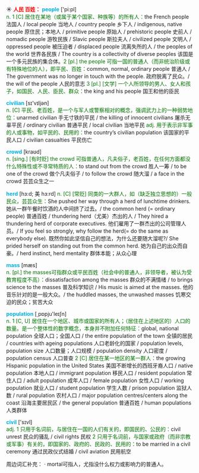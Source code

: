 ☀ <font color="red">**人民 百姓：**</font>
<font color="sky blue">**people**</font> ['pi:pl]  
<font color="rgb(227, 108, 9)">n. 1 [C] 居住在某地（或属于某个国家、种族等）的所有人：</font>the French people 法国人 / local people 当地人 / country people 乡下人 / indigenous, native people 原住民；本地人 / primitive people 原始人 / prehistoric people 史前人 / nomadic people 游牧民族 / Slavic people 斯拉夫人 / civilized people 文明人 / oppressed people 被压迫者 / displaced people 流离失所的人 / the peoples of the world 世界各民族 / The country is a collectivity of diverse peoples 该国是一个多元民族的集合体。<font color="rgb(227, 108, 9)">2 [pl.] the people 可指一国的普通人（而非统治阶级或有特殊地位的人），即平民、百姓：</font>common, normal, ordinary people 普通人 / The government was no longer in touch with the people. 政府脱离了民众。/ the will of the people 人民的意志 <font color="rgb(227, 108, 9)">3 [pl.] [文学] 一个人所领导的男人、女人和孩子，如国民、人民、臣民、群众：</font>the king and his people 国王和他的臣民

<font color="sky blue">**civilian**</font> [sɪ'vɪljən]  
<font color="rgb(227, 108, 9)">n. [C] 平民、老百姓，是一个与军人或警察相对的概念，强调武力上的一种弱势地位：</font>unarmed civilian 手无寸铁的平民 / the killing of innocent civilians 屠杀无辜平民 / ordinary civilian 普通平民 / local civilian 当地平民 <font color="rgb(227, 108, 9)">adj. 用于表示非军事的人或事物，如平民的、民用的：</font>the country’s civilian population 该国家的平民人口 / civilian casualties 平民伤亡

<font color="sky blue">**crowd**</font> [kraʊd]  
<font color="rgb(227, 108, 9)">n. [sing.] [有时贬] the crowd 可指普通人，凡夫俗子，老百姓，在任何方面都没什么特殊性或不寻常特质的人：</font>to stand out from the crowd 胜人一筹 / to be one of the crowd 做个凡夫俗子 / to follow the crowd 随大溜 / a face in the crowd 芸芸众生之一
           
<font color="sky blue">**herd**</font> [hɜ:d; 美 hɜ:rd]
<font color="rgb(227, 108, 9)">n. [C] [常贬] 同类的一大群人，如（缺乏独立思想的）一般民众，芸芸众生：</font>She pushed her way through a herd of lunchtime drinkers. 她从一群午餐时饮酒的人中间挤了过去。/ the common herd (= ordinary people) 普通百姓 / thundering herd（尤美）杰出的人 / They hired a thundering herd of corporate executives. 他们雇用了一群杰出的公司管理人员。/ If you feel so strongly, why follow the herd(= do the same as everybody else). 既然你如此坚信自己的想法，为什么还要随大溜呢?/ She prided herself on standing out from the common herd. 她为自己的出众而自豪。/ herd instinct, herd mentality 群体本能；从众心理

<font color="sky blue">**mass**</font> [mæs]  
<font color="rgb(227, 108, 9)">n. [pl.] the masses可指群众或平民百姓（社会中的普通人，非领导者，被认为受教育程度不高）：</font>dissatisfaction among the masses 群众的不满情绪 / to brings science to the masses 普及科学知识 / His music is aimed at the masses. 他的音乐针对的是一般大众。/ the huddled masses, the unwashed masses 饥寒交迫的民众；贫苦大众

<font color="sky blue">**population**</font> [͵pɒpju'leɪʃn]  
<font color="rgb(227, 108, 9)">n. 1 [C, U] 居住在一个地区、城市或国家的所有人；（居住在上述地区的）人口的数量。是一个整体性的数字概念，本身并不附加任何特征：</font>global, national population 全球人口；全国人口 / the entire population of the town 全镇的居民 / countries with ageing populations 人口老龄化的国家 / population levels, population size 人口数量；人口规模 / population density 人口密度 / population census 人口普查 <font color="rgb(227, 108, 9)">2 [C] 居住在某一地区的某一群人：</font>the growing Hispanic population in the United States 美国不断增长的西班牙裔人口 / native population 本地人口 / immigrant population 移民人口 / resident population 常住人口 / adult population 成年人口 / female population 女性人口 / working population 就业人口 / student population 学生人数 / prison population 监狱人数 / rural population 农村人口 / major population centres/centers along the coast 沿海主要居民区 / the general population 普通百姓 / human populations 人类群体

<font color="sky blue">**civil**</font> ['sɪvl]  
<font color="rgb(227, 108, 9)">adj. 1 只用于名词前，与居住在一国的人们有关的，即国民的、公民的：</font>civil unrest 民众的骚乱 / civil rights 民权 <font color="rgb(227, 108, 9)">2 只用于名词前，与国家或政府（而非宗教或军事）有关的，即国家的、政府的、民政的、民用的：</font>to be married in a civil ceremony 通过民政仪式结婚 / civil aviation 民用航空

周边词汇补充：
· mortal可指人，尤指没什么权力或影响力的普通人。